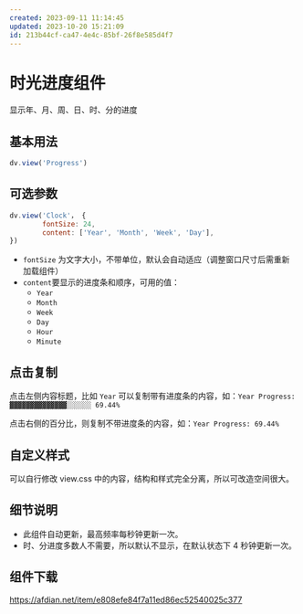 ```yaml
---
created: 2023-09-11 11:14:45
updated: 2023-10-20 15:21:09
id: 213b44cf-ca47-4e4c-85bf-26f8e585d4f7
---
```

# 时光进度组件

显示年、月、周、日、时、分的进度

## 基本用法

```js
dv.view('Progress')
```

## 可选参数

```js
dv.view('Clock'， {
        fontSize: 24,
        content: ['Year', 'Month', 'Week', 'Day'],
})
```

- `fontSize` 为文字大小，不带单位，默认会自动适应（调整窗口尺寸后需重新加载组件）
- `content`要显示的进度条和顺序，可用的值：
  - `Year`
  - `Month`
  - `Week`
  - `Day`
  - `Hour`
  - `Minute`

## 点击复制

点击左侧内容标题，比如 `Year` 可以复制带有进度条的内容，如：`Year Progress: ▓▓▓▓▓▓▓▓▓▓▓▓▓▓░░░░░░ 69.44%`

点击右侧的百分比，则复制不带进度条的内容，如：`Year Progress: 69.44%`

## 自定义样式

可以自行修改 view.css 中的内容，结构和样式完全分离，所以可改造空间很大。

## 细节说明

- 此组件自动更新，最高频率每秒钟更新一次。
- 时、分进度多数人不需要，所以默认不显示，在默认状态下 4 秒钟更新一次。

## 组件下载

https://afdian.net/item/e808efe84f7a11ed86ec52540025c377